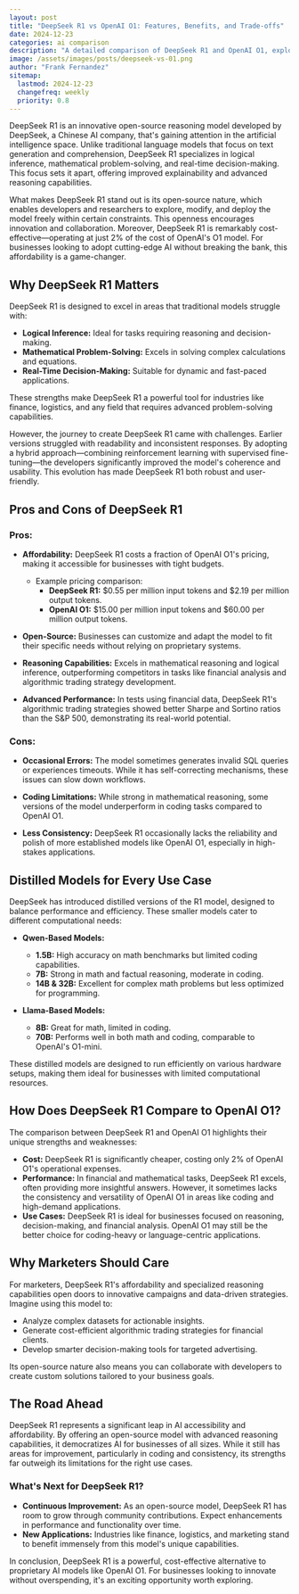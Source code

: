 ```yaml
---
layout: post
title: "DeepSeek R1 vs OpenAI O1: Features, Benefits, and Trade-offs"
date: 2024-12-23
categories: ai comparison
description: "A detailed comparison of DeepSeek R1 and OpenAI O1, exploring their features, benefits, and trade-offs for organizations considering AI adoption."
image: /assets/images/posts/deepseek-vs-01.png
author: "Frank Fernandez"
sitemap:
  lastmod: 2024-12-23
  changefreq: weekly
  priority: 0.8
---
```

DeepSeek R1 is an innovative open-source reasoning model developed by DeepSeek, a Chinese AI company, that's gaining attention in the artificial intelligence space. Unlike traditional language models that focus on text generation and comprehension, DeepSeek R1 specializes in logical inference, mathematical problem-solving, and real-time decision-making. This focus sets it apart, offering improved explainability and advanced reasoning capabilities.

What makes DeepSeek R1 stand out is its open-source nature, which enables developers and researchers to explore, modify, and deploy the model freely within certain constraints. This openness encourages innovation and collaboration. Moreover, DeepSeek R1 is remarkably cost-effective—operating at just 2% of the cost of OpenAI's O1 model. For businesses looking to adopt cutting-edge AI without breaking the bank, this affordability is a game-changer.

## Why DeepSeek R1 Matters

DeepSeek R1 is designed to excel in areas that traditional models struggle with:

- **Logical Inference:** Ideal for tasks requiring reasoning and decision-making.
- **Mathematical Problem-Solving:** Excels in solving complex calculations and equations.
- **Real-Time Decision-Making:** Suitable for dynamic and fast-paced applications.

These strengths make DeepSeek R1 a powerful tool for industries like finance, logistics, and any field that requires advanced problem-solving capabilities.

However, the journey to create DeepSeek R1 came with challenges. Earlier versions struggled with readability and inconsistent responses. By adopting a hybrid approach—combining reinforcement learning with supervised fine-tuning—the developers significantly improved the model's coherence and usability. This evolution has made DeepSeek R1 both robust and user-friendly.

## Pros and Cons of DeepSeek R1

### **Pros:**

- **Affordability:** DeepSeek R1 costs a fraction of OpenAI O1's pricing, making it accessible for businesses with tight budgets.  
  - Example pricing comparison:
    - **DeepSeek R1:** $0.55 per million input tokens and $2.19 per million output tokens.
    - **OpenAI O1:** $15.00 per million input tokens and $60.00 per million output tokens.

- **Open-Source:** Businesses can customize and adapt the model to fit their specific needs without relying on proprietary systems.

- **Reasoning Capabilities:** Excels in mathematical reasoning and logical inference, outperforming competitors in tasks like financial analysis and algorithmic trading strategy development.

- **Advanced Performance:** In tests using financial data, DeepSeek R1's algorithmic trading strategies showed better Sharpe and Sortino ratios than the S&P 500, demonstrating its real-world potential.

### **Cons:**

- **Occasional Errors:** The model sometimes generates invalid SQL queries or experiences timeouts. While it has self-correcting mechanisms, these issues can slow down workflows.

- **Coding Limitations:** While strong in mathematical reasoning, some versions of the model underperform in coding tasks compared to OpenAI O1.

- **Less Consistency:** DeepSeek R1 occasionally lacks the reliability and polish of more established models like OpenAI O1, especially in high-stakes applications.

## Distilled Models for Every Use Case

DeepSeek has introduced distilled versions of the R1 model, designed to balance performance and efficiency. These smaller models cater to different computational needs:

- **Qwen-Based Models:**
  - **1.5B:** High accuracy on math benchmarks but limited coding capabilities.
  - **7B:** Strong in math and factual reasoning, moderate in coding.
  - **14B & 32B:** Excellent for complex math problems but less optimized for programming.

- **Llama-Based Models:**
  - **8B:** Great for math, limited in coding.
  - **70B:** Performs well in both math and coding, comparable to OpenAI's O1-mini.

These distilled models are designed to run efficiently on various hardware setups, making them ideal for businesses with limited computational resources.

## How Does DeepSeek R1 Compare to OpenAI O1?

The comparison between DeepSeek R1 and OpenAI O1 highlights their unique strengths and weaknesses:

- **Cost:** DeepSeek R1 is significantly cheaper, costing only 2% of OpenAI O1's operational expenses.
- **Performance:** In financial and mathematical tasks, DeepSeek R1 excels, often providing more insightful answers. However, it sometimes lacks the consistency and versatility of OpenAI O1 in areas like coding and high-demand applications.
- **Use Cases:** DeepSeek R1 is ideal for businesses focused on reasoning, decision-making, and financial analysis. OpenAI O1 may still be the better choice for coding-heavy or language-centric applications.

## Why Marketers Should Care

For marketers, DeepSeek R1's affordability and specialized reasoning capabilities open doors to innovative campaigns and data-driven strategies. Imagine using this model to:

- Analyze complex datasets for actionable insights.
- Generate cost-efficient algorithmic trading strategies for financial clients.
- Develop smarter decision-making tools for targeted advertising.

Its open-source nature also means you can collaborate with developers to create custom solutions tailored to your business goals.

## The Road Ahead

DeepSeek R1 represents a significant leap in AI accessibility and affordability. By offering an open-source model with advanced reasoning capabilities, it democratizes AI for businesses of all sizes. While it still has areas for improvement, particularly in coding and consistency, its strengths far outweigh its limitations for the right use cases.

### What's Next for DeepSeek R1?

- **Continuous Improvement:** As an open-source model, DeepSeek R1 has room to grow through community contributions. Expect enhancements in performance and functionality over time.
- **New Applications:** Industries like finance, logistics, and marketing stand to benefit immensely from this model's unique capabilities.

In conclusion, DeepSeek R1 is a powerful, cost-effective alternative to proprietary AI models like OpenAI O1. For businesses looking to innovate without overspending, it's an exciting opportunity worth exploring.